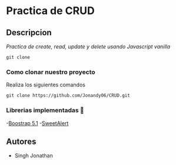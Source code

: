# Practica de CRUD
## Descripcion

_Practica de create, read, update y delete usando Javascript vanilla_

`git clone `

### Como clonar nuestro proyecto

Realiza los siguientes comandos

`git clone https://github.com/Jonandy06/CRUD.git`

### Librerias implementadas 📑

-[Boostrap 5.1](https://getbootstrap.com/)
-[SweetAlert](https://sweetalert2.github.io/)

## Autores

- Singh Jonathan


